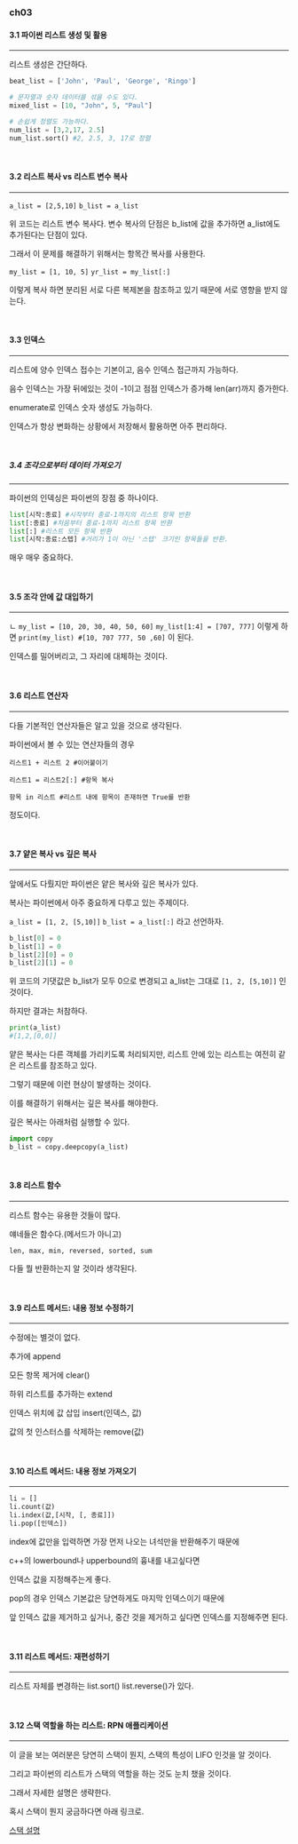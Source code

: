 ### ch03
#### 3.1 파이썬 리스트 생성 및 활용
---
리스트 생성은 간단하다.

```python
beat_list = ['John', 'Paul', 'George', 'Ringo']

# 문자열과 숫자 데이터를 섞을 수도 있다.
mixed_list = [10, "John", 5, "Paul"]

# 손쉽게 정렬도 가능하다.
num_list = [3,2,17, 2.5]
num_list.sort() #2, 2.5, 3, 17로 정렬
```
<br>

#### 3.2 리스트 복사 vs 리스트 변수 복사
---
``a_list = [2,5,10]``
``b_list = a_list``

위 코드는 리스트 변수 복사다.
변수 복사의 단점은 b_list에 값을 추가하면 a_list에도 추가된다는 단점이 있다.

그래서 이 문제를 해결하기 위해서는 항목간 복사를 사용한다.

``my_list = [1, 10, 5]``
``yr_list = my_list[:]``

이렇게 복사 하면 분리된 서로 다른 복제본을 참조하고 있기 때문에 서로 영향을 받지 않는다.

<br>

#### 3.3 인덱스
---
리스트에 양수 인덱스 접수는 기본이고, 음수 인덱스 접근까지 가능하다.

음수 인덱스는 가장 뒤에있는 것이 -1이고 점점 인덱스가 증가해 len(arr)까지 증가한다.

enumerate로 인덱스 숫자 생성도 가능하다.

인덱스가 항상 변화하는 상황에서 저장해서 활용하면 아주 편리하다.

<br>

##### 3.4 조각으로부터 데이터 가져오기
---
파이썬의 인덱싱은 파이썬의 장점 중 하나이다.

```python
list[시작:종료] #시작부터 종료-1까지의 리스트 항목 반환
list[:종료] #처음부터 종료-1까지 리스트 항목 반환
list[:] #리스트 모든 항목 반환
list[시작:종료:스텝] #거리가 1이 아닌 '스텝' 크기인 항목들을 반환.
```

매우 매우 중요하다.

<br>

#### 3.5 조각 안에 값 대입하기
---
ㄴ
`my_list = [10, 20, 30, 40, 50, 60]`
`my_list[1:4] = [707, 777]` 이렇게 하면
`print(my_list) #[10, 707 777, 50 ,60]` 이 된다.

인덱스를 밀어버리고, 그 자리에 대체하는 것이다.

<br>

#### 3.6 리스트 연산자
---
다들 기본적인 연산자들은 알고 있을 것으로 생각된다.

파이썬에서 볼 수 있는 연산자들의 경우

`리스트1 + 리스트 2 #이어붙이기`

`리스트1 = 리스트2[:] #항목 복사`

`항목 in 리스트 #리스트 내에 항목이 존재하면 True를 반환`

정도이다.

<br>

#### 3.7 얕은 복사 vs 깊은 복사
---
앞에서도 다뤘지만 파이썬은 얕은 복사와 깊은 복사가 있다.

복사는 파이썬에서 아주 중요하게 다루고 있는 주제이다.

`a_list = [1, 2, [5,10]]`
`b_list = a_list[:]` 라고 선언하자.

``` python
b_list[0] = 0
b_list[1] = 0
b_list[2][0] = 0
b_list[2][1] = 0
```

위 코드의 기댓값은 b_list가 모두 0으로 변경되고
a_list는 그대로 `[1, 2, [5,10]]` 인 것이다.

하지만 결과는 처참하다.

``` python
print(a_list)
#[1,2,[0,0]]
```

얕은 복사는 다른 객체를 가리키도록 처리되지만,
리스트 안에 있는 리스트는 여전히 같은 리스트를 참조하고 있다.

그렇기 때문에 이런 현상이 발생하는 것이다.

이를 해결하기 위해서는 깊은 복사를 해야한다.

깊은 복사는 아래처럼 실행할 수 있다.

``` python
import copy
b_list = copy.deepcopy(a_list)
```

<br>

#### 3.8 리스트 함수
---
리스트 함수는 유용한 것들이 많다.

얘네들은 함수다.(메서드가 아니고)

`len, max, min, reversed, sorted, sum`

다들 뭘 반환하는지 알 것이라 생각된다.

<br>

#### 3.9 리스트 메서드: 내용 정보 수정하기
---
수정에는 별것이 없다.

추가에 append

모든 항목 제거에 clear()

하위 리스트를 추가하는 extend

인덱스 위치에 값 삽입 insert(인덱스, 값)

값의 첫 인스터스를 삭제하는 remove(값)


<br>

#### 3.10 리스트 메서드: 내용 정보 가져오기
---
```python
li = []
li.count(값)
li.index(값,[시작, [, 종료]])
li.pop([인덱스])
```
index에 값만을 입력하면 가장 먼저 나오는 녀석만을 반환해주기 때문에

c++의 lowerbound나 upperbound의 흉내를 내고싶다면

인덱스 값을 지정해주는게 좋다.

pop의 경우 인덱스 기본값은 당연하게도 마지막 인덱스이기 때문에

앞 인덱스 값을 제거하고 싶거나, 중간 것을 제거하고 싶다면 인덱스를 지정해주면 된다.

<br>

#### 3.11 리스트 메서드: 재편성하기
---
리스트 자체를 변경하는 
list.sort()
list.reverse()가 있다.

<br>

#### 3.12 스택 역할을 하는 리스트: RPN 애플리케이션
---
이 글을 보는 여러분은 당연히 스택이 뭔지, 
스택의 특성이 LIFO 인것을 알 것이다.

그리고 파이썬의 리스트가 스택의 역할을 하는 것도 눈치 챘을 것이다.

그래서 자세한 설명은 생략한다.

혹시 스택이 뭔지 궁금하다면 
아래 링크로.

[스택 설명](https://mirrorofcode.tistory.com/43?category=484705)





